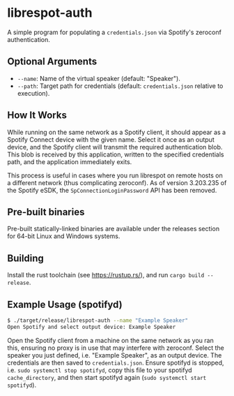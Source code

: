# librespot-auth

A simple program for populating a `credentials.json` via Spotify's zeroconf authentication.

## Optional Arguments

- `--name`: Name of the virtual speaker (default: "Speaker").
- `--path`: Target path for credentials (default: `credentials.json` relative to execution).

## How It Works

While running on the same network as a Spotify client, it should appear as a Spotify Connect device with the given name. Select it once as an output device, and the Spotify client will transmit the required authentication blob. This blob is received by this application, written to the specified credentials path, and the application immediately exits.

This process is useful in cases where you run librespot on remote hosts on a different network (thus complicating zeroconf). As of version 3.203.235 of the Spotify eSDK, the `SpConnectionLoginPassword` API has been removed.

## Pre-built binaries

Pre-built statically-linked binaries are available under the releases section for 64-bit Linux and Windows systems.

## Building

Install the rust toolchain (see https://rustup.rs/), and run `cargo build --release`.

## Example Usage (spotifyd)

```bash
$ ./target/release/librespot-auth --name "Example Speaker"
Open Spotify and select output device: Example Speaker
```

Open the Spotify client from a machine on the same network as you ran this, ensuring no proxy is in use that may interfere with zeroconf. Select the speaker you just defined, i.e. "Example Speaker", as an output device. The credentials are then saved to `credentials.json`. Ensure spotifyd is stopped, i.e. `sudo systemctl stop spotifyd`, copy this file to your spotifyd `cache_directory`, and then start spotifyd again (`sudo systemctl start spotifyd`).
